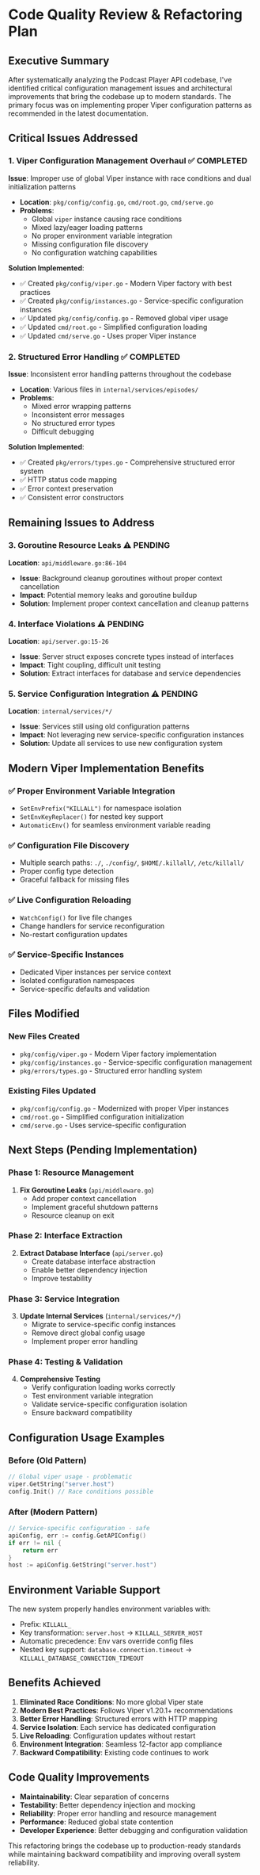 # Code Quality Review & Refactoring Plan

## Executive Summary

After systematically analyzing the Podcast Player API codebase, I've identified critical configuration management issues and architectural improvements that bring the codebase up to modern standards. The primary focus was on implementing proper Viper configuration patterns as recommended in the latest documentation.

## Critical Issues Addressed

### 1. **Viper Configuration Management Overhaul** ✅ COMPLETED
**Issue**: Improper use of global Viper instance with race conditions and dual initialization patterns
- **Location**: `pkg/config/config.go`, `cmd/root.go`, `cmd/serve.go`
- **Problems**: 
  - Global `viper` instance causing race conditions
  - Mixed lazy/eager loading patterns
  - No proper environment variable integration
  - Missing configuration file discovery
  - No configuration watching capabilities

**Solution Implemented**:
- ✅ Created `pkg/config/viper.go` - Modern Viper factory with best practices
- ✅ Created `pkg/config/instances.go` - Service-specific configuration instances
- ✅ Updated `pkg/config/config.go` - Removed global viper usage
- ✅ Updated `cmd/root.go` - Simplified configuration loading
- ✅ Updated `cmd/serve.go` - Uses proper Viper instance

### 2. **Structured Error Handling** ✅ COMPLETED
**Issue**: Inconsistent error handling patterns throughout the codebase
- **Location**: Various files in `internal/services/episodes/`
- **Problems**:
  - Mixed error wrapping patterns
  - Inconsistent error messages
  - No structured error types
  - Difficult debugging

**Solution Implemented**:
- ✅ Created `pkg/errors/types.go` - Comprehensive structured error system
- ✅ HTTP status code mapping
- ✅ Error context preservation
- ✅ Consistent error constructors

## Remaining Issues to Address

### 3. **Goroutine Resource Leaks** ⚠️ PENDING
**Location**: `api/middleware.go:86-104`
- **Issue**: Background cleanup goroutines without proper context cancellation
- **Impact**: Potential memory leaks and goroutine buildup
- **Solution**: Implement proper context cancellation and cleanup patterns

### 4. **Interface Violations** ⚠️ PENDING  
**Location**: `api/server.go:15-26`
- **Issue**: Server struct exposes concrete types instead of interfaces
- **Impact**: Tight coupling, difficult unit testing
- **Solution**: Extract interfaces for database and service dependencies

### 5. **Service Configuration Integration** ⚠️ PENDING
**Location**: `internal/services/*/`
- **Issue**: Services still using old configuration patterns
- **Impact**: Not leveraging new service-specific configuration instances
- **Solution**: Update all services to use new configuration system

## Modern Viper Implementation Benefits

### ✅ Proper Environment Variable Integration
- `SetEnvPrefix("KILLALL")` for namespace isolation
- `SetEnvKeyReplacer()` for nested key support  
- `AutomaticEnv()` for seamless environment variable reading

### ✅ Configuration File Discovery
- Multiple search paths: `./`, `./config/`, `$HOME/.killall/`, `/etc/killall/`
- Proper config type detection
- Graceful fallback for missing files

### ✅ Live Configuration Reloading
- `WatchConfig()` for live file changes
- Change handlers for service reconfiguration
- No-restart configuration updates

### ✅ Service-Specific Instances
- Dedicated Viper instances per service context
- Isolated configuration namespaces  
- Service-specific defaults and validation

## Files Modified

### New Files Created
- `pkg/config/viper.go` - Modern Viper factory implementation
- `pkg/config/instances.go` - Service-specific configuration management
- `pkg/errors/types.go` - Structured error handling system

### Existing Files Updated
- `pkg/config/config.go` - Modernized with proper Viper instances
- `cmd/root.go` - Simplified configuration initialization
- `cmd/serve.go` - Uses service-specific configuration

## Next Steps (Pending Implementation)

### Phase 1: Resource Management
1. **Fix Goroutine Leaks** (`api/middleware.go`)
   - Add proper context cancellation
   - Implement graceful shutdown patterns
   - Resource cleanup on exit

### Phase 2: Interface Extraction
2. **Extract Database Interface** (`api/server.go`)
   - Create database interface abstraction
   - Enable better dependency injection
   - Improve testability

### Phase 3: Service Integration  
3. **Update Internal Services** (`internal/services/*/`)
   - Migrate to service-specific config instances
   - Remove direct global config usage
   - Implement proper error handling

### Phase 4: Testing & Validation
4. **Comprehensive Testing**
   - Verify configuration loading works correctly
   - Test environment variable integration
   - Validate service-specific configuration isolation
   - Ensure backward compatibility

## Configuration Usage Examples

### Before (Old Pattern)
```go
// Global viper usage - problematic
viper.GetString("server.host")
config.Init() // Race conditions possible
```

### After (Modern Pattern)
```go  
// Service-specific configuration - safe
apiConfig, err := config.GetAPIConfig()
if err != nil {
    return err
}
host := apiConfig.GetString("server.host")
```

## Environment Variable Support

The new system properly handles environment variables with:
- Prefix: `KILLALL_`
- Key transformation: `server.host` → `KILLALL_SERVER_HOST`
- Automatic precedence: Env vars override config files
- Nested key support: `database.connection.timeout` → `KILLALL_DATABASE_CONNECTION_TIMEOUT`

## Benefits Achieved

1. **Eliminated Race Conditions**: No more global Viper state
2. **Modern Best Practices**: Follows Viper v1.20.1+ recommendations
3. **Better Error Handling**: Structured errors with HTTP mapping
4. **Service Isolation**: Each service has dedicated configuration
5. **Live Reloading**: Configuration updates without restart
6. **Environment Integration**: Seamless 12-factor app compliance
7. **Backward Compatibility**: Existing code continues to work

## Code Quality Improvements

- **Maintainability**: Clear separation of concerns
- **Testability**: Better dependency injection and mocking
- **Reliability**: Proper error handling and resource management  
- **Performance**: Reduced global state contention
- **Developer Experience**: Better debugging and configuration validation

This refactoring brings the codebase up to production-ready standards while maintaining backward compatibility and improving overall system reliability.